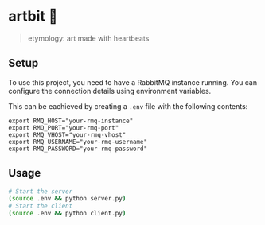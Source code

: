 # artbit 🎨

> etymology: art made with heartbeats

## Setup

To use this project, you need to have a RabbitMQ instance running.
You can configure the connection details using environment variables.

This can be eachieved by creating a `.env` file with the following contents:

```
export RMQ_HOST="your-rmq-instance"
export RMQ_PORT="your-rmq-port"
export RMQ_VHOST="your-rmq-vhost"
export RMQ_USERNAME="your-rmq-username"
export RMQ_PASSWORD="your-rmq-password"
```

## Usage

```bash
# Start the server
(source .env && python server.py)
# Start the client
(source .env && python client.py)
```
